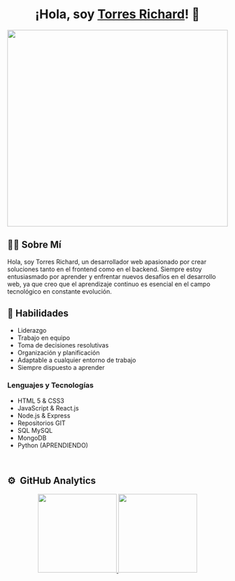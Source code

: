 <div align="center">
  <h1 align="center">¡Hola, soy <a href="http://torres-richard.onrender.com/">Torres Richard</a>! 👋</h1>
</div>
<img width="100%" height="450px" src="https://github.com/TorresRichardtorrot/portafolio-estatico/blob/main/fondoGithub.png">

## 👨‍💻 Sobre Mí
Hola, soy Torres Richard, un desarrollador web apasionado por crear soluciones tanto en el frontend como en el backend. Siempre estoy entusiasmado por aprender y enfrentar nuevos desafíos en el desarrollo web, ya que creo que el aprendizaje continuo es esencial en el campo tecnológico en constante evolución.

## 🚀 Habilidades
- Liderazgo
- Trabajo en equipo
- Toma de decisiones resolutivas
- Organización y planificación
- Adaptable a cualquier entorno de trabajo
- Siempre dispuesto a aprender

### Lenguajes y Tecnologías
- HTML 5 & CSS3
- JavaScript & React.js
- Node.js & Express
- Repositorios GIT
- SQL MySQL
- MongoDB
- Python (APRENDIENDO)

<br>

## ⚙️ &nbsp;GitHub Analytics

<p align="center">
  <a href="https://github.com/TorresRichardtorrot">
    <img height="180em" src="https://github-readme-stats-eight-theta.vercel.app/api?username=TorresRichardtorrot&show_icons=true&theme=algolia&include_all_commits=true&count_private=true"/>
    <img height="180em" src="https://github-readme-stats-eight-theta.vercel.app/api/top-langs/?username=TorresRichardtorrot&layout=compact&langs_count=8&theme=algolia"/>
  </a>
</p>
